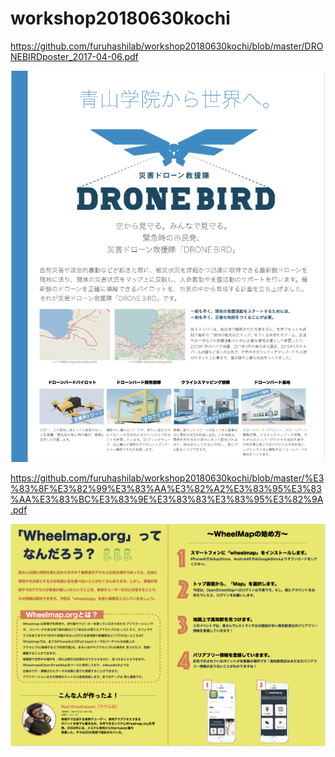 # workshop20180630kochi

https://github.com/furuhashilab/workshop20180630kochi/blob/master/DRONEBIRDposter_2017-04-06.pdf

<img src="https://github.com/furuhashilab/workshop20180630kochi/blob/master/%E3%82%B9%E3%82%AF%E3%83%AA%E3%83%BC%E3%83%B3%E3%82%B7%E3%83%A7%E3%83%83%E3%83%88%202018-06-28%2011.17.28.png?raw=true" width="600px" />

https://github.com/furuhashilab/workshop20180630kochi/blob/master/%E3%83%8F%E3%82%99%E3%83%AA%E3%82%A2%E3%83%95%E3%83%AA%E3%83%BC%E3%83%9E%E3%83%83%E3%83%95%E3%82%9A.pdf

<img src="https://github.com/furuhashilab/workshop20180630kochi/blob/master/%E3%82%B9%E3%82%AF%E3%83%AA%E3%83%BC%E3%83%B3%E3%82%B7%E3%83%A7%E3%83%83%E3%83%88%202018-06-28%2011.33.50.png?raw=true" width="600px" />
